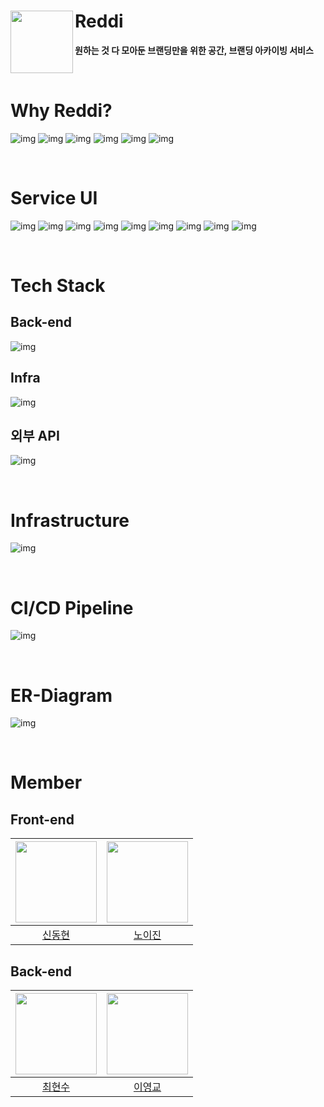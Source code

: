 # <a href="https://www.reddi.kr/"><img src="https://github.com/YoungGyo-00/YoungGyo-00/assets/89639470/7d295ff8-c9b5-4c9a-b6d3-8b13d8273520" align="left" width="100"></a> **Reddi**
**원하는 것 다 모아둔 브랜딩만을 위한 공간, 브랜딩 아카이빙 서비스**

<br/>

# Why Reddi?
![img](https://github.com/team-Reddi/reddi-server/assets/89639470/479d350a-5e5e-4322-a030-aa1f5153a06d)
![img](https://github.com/team-Reddi/reddi-server/assets/89639470/e45716ef-5ba9-43b4-9dd2-c92f28eefccf)
![img](https://github.com/team-Reddi/reddi-server/assets/89639470/79e48946-90f4-4ccf-97ab-1d676b50946f)
![img](https://github.com/team-Reddi/reddi-server/assets/89639470/21de1c0e-a0b5-4380-8ddc-f3361012b25c)
![img](https://github.com/team-Reddi/reddi-server/assets/89639470/b22aa9cc-f2fc-42c8-9bd1-4171a4fa61cc)
![img](https://github.com/team-Reddi/reddi-server/assets/89639470/2e56289b-d5df-4575-9230-c295aedf8cc6)

<br/>

# Service UI
![img](https://github.com/team-Reddi/reddi-server/assets/89639470/3bab10cf-40cf-403e-bdd1-c46d8aca57c3)
![img](https://github.com/team-Reddi/reddi-server/assets/89639470/f07adf4c-c92d-475b-89ec-6a043015bc5e)
![img](https://github.com/team-Reddi/reddi-server/assets/89639470/df3abf93-d410-43f0-8c51-ff82768f9b50)
![img](https://github.com/team-Reddi/reddi-server/assets/89639470/9cbbf0b3-768f-4292-ac5c-c359434798e8)
![img](https://github.com/team-Reddi/reddi-server/assets/89639470/8854b447-ed7d-4ab6-b12d-259eb7913cd1)
![img](https://github.com/team-Reddi/reddi-server/assets/89639470/8217ac7b-e751-40e7-ad54-53ef2fb3a04d)
![img](https://github.com/team-Reddi/reddi-server/assets/89639470/cf83dac9-2e40-48f2-8ce2-b2b2a7fe48e5)
![img](https://github.com/team-Reddi/reddi-server/assets/89639470/a97ea91b-7855-466a-a744-3b8ba0a1879d)
![img](https://github.com/team-Reddi/reddi-server/assets/89639470/c9296b1a-18e8-44b0-8766-427f21ae50e6)

<br/>

# Tech Stack
## Back-end
![img](https://github.com/team-Reddi/reddi-server/assets/89639470/09313865-5b8c-467b-b321-0e0f24279d74)

## Infra
![img](https://github.com/team-Reddi/reddi-server/assets/89639470/3fcda4ba-a2d1-4b10-afad-b989bea247d8)

## 외부 API
![img](https://github.com/team-Reddi/reddi-server/assets/89639470/b219c21b-f933-463d-b543-27730bf8cd4f)

<br/>

# Infrastructure
![img](https://github.com/team-Reddi/reddi-server/assets/89639470/bf2133e6-c9dd-40ea-9403-c984bed3a8a2)

<br/>

# CI/CD Pipeline
![img](https://github.com/team-Reddi/reddi-server/assets/89639470/6d7577bc-a19f-4d70-9a1a-a84a241854d8)

<br/>

# ER-Diagram
![img](https://github.com/team-Reddi/reddi-server/assets/89639470/04944a35-9f7d-4125-8126-db9c3406c60c)

<br/>

# Member
## Front-end

| <img src="https://avatars.githubusercontent.com/u/82135534?v=4" width="130" height="130"> | <img src ="https://avatars.githubusercontent.com/u/52371699?v=4" width="130" height="130"> | 
| :---------------------------------------------------------------------------------------: | :----------------------------------------------------------------------------------------: |
|                         [신동현](https://github.com/dhshin98)                               |                         [노이진](https://github.com/leejin-rho)                             |

## Back-end

| <img src="https://avatars.githubusercontent.com/u/48885608?v=4" width="130" height="130"> | <img src ="https://avatars.githubusercontent.com/u/89639470?v=4" width="130" height="130"> | 
| :---------------------------------------------------------------------------------------: | :----------------------------------------------------------------------------------------: |
|                         [최현수](https://github.com/itsme-shawn)                           |                          [이영교](https://github.com/YoungGyo-00)                            |

